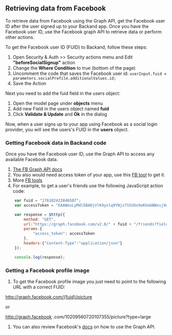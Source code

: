 ## Retrieving data from Facebook

To retrieve data from Facebook using the Graph API, get the Facebook user ID after the user signed up to your Backand app.
Once you have the Facebook user ID, use the Facebook graph API to retrieve data or perform other actions.

To get the Facebook user ID (FUID) to Backand, follow these steps:

1. Open Security & Auth >> Security actions menu and Edit **"beforeSocialSignup"** action
1. Change the **Where Condition** to true (bottom of the page)
1. Uncomment the code that saves the Facebook user id: `userInput.fuid = parameters.socialProfile.additionalValues.id;`
1. Save the Action

Next you need to add the fuid field in the users object:

1. Open the model page under **objects** menu
1. Add new Field in the users object named **fuid**
1. Click **Validate & Update** and **Ok** in the dialog

Now, when a user signs up to your app using Facebook as a social login provider, you will see the users's FUID in the **users** object.

### Getting Facebook data in Backand code

Once you have the Facebook user ID, use the Graph API to access any available Facebook data.

1. <a href="https://developers.facebook.com/docs/graph-api" target="_blank">The FB Graph API docs</a>
1. You also would need access token of your app, use this <a href="https://developers.facebook.com/tools/accesstoken/" target="_blank">FB tool</a> to get it.
1. More <a href="https://developers.facebook.com/tools-and-support/" target="_blank">FB tools</a>
1. For example, to get a user's friends use the following JavaScript action code:

```javascript
	var fuid = "176102422846507";
	var accessToken = "EAAWouLyM4lEBADjVlK9yslq9YNjx7S5UUx9oKUo6BWxsj9qc77ZCuKZAPvBQUIulpieNJIJ0Uit3K0UFR0oxjxl68DupTb0uoJFXPQFUdTOlneLEprG6b8WxuYN3AX6m05hKpFbBPKczCab1OUetevdvkZCO6rtPUQEUtc68gZDZD";

    var response = $http({
        method: "GET",
        url:"https://graph.facebook.com/v2.8/" + fuid + "/friends?fields=id,name,gender",
        params:{
            "access_token": accessToken
        },
        headers:{"Content-Type":"application/json"}
    });

    console.log(response);
```

### Getting a Facebook profile image

1. To get the Facebook profile image you just need to point to the following URL with a correct FUID:

<a href="#">http://graph.facebook.com/{fuid}/picture</a>

or

<a href="http://graph.facebook.com/10209560720107355/picture?type=large" target="_blank">http://graph.facebook
.com/10209560720107355/picture?type=large</a>

1. You can also review Facebook's <a href="https://developers.facebook.com/docs/graph-api/reference/user/picture/" target="_blank">docs</a> on how to use the Graph API.
